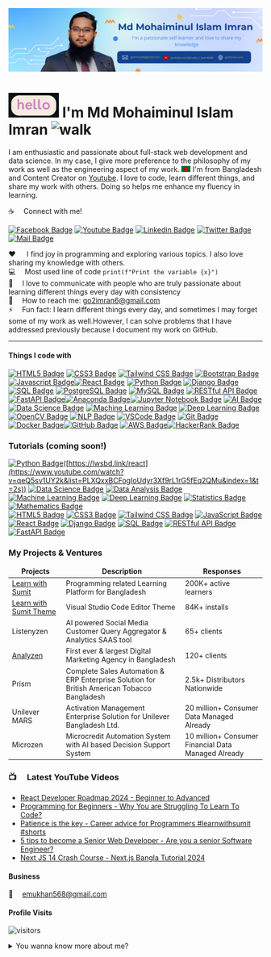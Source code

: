 ![Github Banner](https://github.com/mmiimran/mmiimran/blob/main/git_cover2.png)

# <img src="helllo.gif" width="100px" alt="hi"> I'm Md Mohaiminul Islam Imran <img src="https://github.com/mmiimran/mmiimran/blob/main/Copy%20of%20md%20Imran.gif" width="100px" height="70px" alt="walk">

I am enthusiastic and passionate about full-stack web development and data science. In my case, I give more preference to the philosophy of my work as well as the engineering aspect of my work. <img src="bangladesh.png" width="18"/> I'm from Bangladesh and Content Creator on [Youtube](https://www.youtube.com/@code_2_learn6666). I love to code, learn different things, and share my work with others. Doing so helps me enhance my fluency in learning.

:coffee: &emsp;Connect with me!

[![Facebook Badge](https://img.shields.io/badge/Facebook-1877F2?style=for-the-badge&logo=facebook&logoColor=white)](https://www.facebook.com/profile.php?id=61554897388726) [![Youtube Badge](https://img.shields.io/badge/YouTube-FF0000?style=for-the-badge&logo=youtube&logoColor=white)](https://youtube.com/@code_2_learn6666) [![Linkedin Badge](https://img.shields.io/badge/LinkedIn-0077B5?style=for-the-badge&logo=linkedin&logoColor=white)](https://www.linkedin.com/in/md-mohaiminul-islam-imran-014299117/)  [![Twitter Badge](https://img.shields.io/badge/Twitter-1DA1F2?style=for-the-badge&logo=twitter&logoColor=white)](https://twitter.com/imran_bin_MD) [![Mail Badge](https://img.shields.io/badge/Gmail-D14836?style=for-the-badge&logo=gmail&logoColor=white)](mailto:go2imran6@gmail.com)

:hearts: &emsp; I find joy in programming and exploring various topics. I also love sharing my knowledge with others.<br/>
:computer: &emsp;Most used line of code `print(f"Print the variable {x}")` <br/>
🤔 &emsp;I love to communicate with people who are truly passionate about learning different things every day with consistency<br/>
:e-mail: &emsp;How to reach me: go2imran6@gmail.com<br/>
⚡ &emsp;Fun fact: I learn different things every day, and sometimes I may forget some of my work as well.However, I can solve problems that I have addressed previously because I document my work on GitHub.<hr>

#### Things I code with

[![HTML5 Badge](https://img.shields.io/badge/-HTML5-E34F26?style=for-the-badge&labelColor=black&logo=html5&logoColor=E34F26)](#) [![CSS3 Badge](https://img.shields.io/badge/-CSS3-1572B6?style=for-the-badge&labelColor=black&logo=css3&logoColor=1572B6)](#) [![Tailwind CSS Badge](https://img.shields.io/badge/-Tailwind_CSS-38B2AC?style=for-the-badge&labelColor=black&logo=tailwindcss&logoColor=38B2AC)](#) [![Bootstrap Badge](https://img.shields.io/badge/-Bootstrap-563D7C?style=for-the-badge&labelColor=black&logo=bootstrap&logoColor=563D7C)](#) [![Javascript Badge](https://img.shields.io/badge/-Javascript-F0DB4F?style=for-the-badge&labelColor=black&logo=javascript&logoColor=F0DB4F)](#)[![React Badge](https://img.shields.io/badge/-React-61DBFB?style=for-the-badge&labelColor=black&logo=react&logoColor=61DBFB)](#)  [![Python Badge](https://img.shields.io/badge/-Python-3776AB?style=for-the-badge&labelColor=black&logo=python&logoColor=3776AB)](#) [![Django Badge](https://img.shields.io/badge/-Django-092E20?style=for-the-badge&labelColor=black&logo=django&logoColor=092E20)](#) [![SQL Badge](https://img.shields.io/badge/-SQL-4479A1?style=for-the-badge&labelColor=black&logo=sql&logoColor=4479A1)](#) [![PostgreSQL Badge](https://img.shields.io/badge/-PostgreSQL-336791?style=for-the-badge&labelColor=black&logo=postgresql&logoColor=336791)](#) [![MySQL Badge](https://img.shields.io/badge/-MySQL-4479A1?style=for-the-badge&labelColor=black&logo=mysql&logoColor=4479A1)](#) [![RESTful API Badge](https://img.shields.io/badge/-RESTful_API-6DB33F?style=for-the-badge&labelColor=black)](#) [![FastAPI Badge](https://img.shields.io/badge/-FastAPI-009688?style=for-the-badge&labelColor=black&logo=fastapi&logoColor=009688)](#)[![Anaconda Badge](https://img.shields.io/badge/-Anaconda-44A833?style=for-the-badge&labelColor=black&logo=anaconda&logoColor=44A833)](#)[![Jupyter Notebook Badge](https://img.shields.io/badge/-Jupyter%20Notebook-F37626?style=for-the-badge&labelColor=black&logo=jupyter&logoColor=F37626)](#) [![AI Badge](https://img.shields.io/badge/-AI-FF4081?style=for-the-badge&labelColor=black)](#)[![Data Science Badge](https://img.shields.io/badge/-Data_Science-336699?style=for-the-badge&labelColor=black)](#) [![Machine Learning Badge](https://img.shields.io/badge/-Machine_Learning-FFA500?style=for-the-badge&labelColor=black)](#) [![Deep Learning Badge](https://img.shields.io/badge/-Deep_Learning-FF4500?style=for-the-badge&labelColor=black)](#) [![OpenCV Badge](https://img.shields.io/badge/-OpenCV-5C3EE8?style=for-the-badge&labelColor=black)](#) [![NLP Badge](https://img.shields.io/badge/-NLP-4DB27D?style=for-the-badge&labelColor=black)](#) [![VSCode Badge](https://img.shields.io/badge/Visual_Studio-5C2D91?style=for-the-badge&logo=visual%20studio&logoColor=white)](#) [![Git Badge](https://img.shields.io/badge/Git-F05032?style=for-the-badge&logo=git&logoColor=white)](#)[![Docker Badge](https://img.shields.io/badge/-Docker-2496ED?style=for-the-badge&labelColor=black&logo=docker&logoColor=2496ED)](#)[![GitHub Badge](https://img.shields.io/badge/-GitHub-181717?style=for-the-badge&labelColor=black&logo=github)](https://github.com/) [![AWS Badge](https://img.shields.io/badge/-AWS-232F3E?style=for-the-badge&labelColor=black&logo=amazon-aws&logoColor=FF9900)](#)[![HackerRank Badge](https://img.shields.io/badge/-HackerRank-2EC866?style=for-the-badge&labelColor=black&logo=hackerrank&logoColor=2EC866)](#)





### Tutorials (coming soon!)

[![Python Badge](https://img.shields.io/badge/-Python-3776AB?style=for-the-badge&labelColor=black&logo=python&logoColor=3776AB)](#)([https://lwsbd.link/react](https://www.youtube.com/watch?v=qeQ5sv1UY2k&list=PLXQxxBCFogIoUdyr3Xf9rL1rG5fEq2QMu&index=1&t=2s))
[![Data Science Badge](https://img.shields.io/badge/-Data_Science-336791?style=for-the-badge&labelColor=black)](#)
[![Data Analysis Badge](https://img.shields.io/badge/-Data_Analysis-1F425F?style=for-the-badge&labelColor=black)](#)
[![Machine Learning Badge](https://img.shields.io/badge/-Machine_Learning-FF4500?style=for-the-badge&labelColor=black)](#)
[![Deep Learning Badge](https://img.shields.io/badge/-Deep_Learning-FF6347?style=for-the-badge&labelColor=black)](#)
[![Statistics Badge](https://img.shields.io/badge/-Statistics-2E8B57?style=for-the-badge&labelColor=black)](#)
[![Mathematics Badge](https://img.shields.io/badge/-Mathematics-8B008B?style=for-the-badge&labelColor=black)](#)<br>
[![HTML5 Badge](https://img.shields.io/badge/-HTML5-E34F26?style=for-the-badge&labelColor=black&logo=html5&logoColor=E34F26)](#)
[![CSS3 Badge](https://img.shields.io/badge/-CSS3-1572B6?style=for-the-badge&labelColor=black&logo=css3&logoColor=1572B6)](#)
[![Tailwind CSS Badge](https://img.shields.io/badge/-Tailwind_CSS-38B2AC?style=for-the-badge&labelColor=black&logo=tailwindcss&logoColor=38B2AC)](#)
[![JavaScript Badge](https://img.shields.io/badge/-JavaScript-F7DF1E?style=for-the-badge&labelColor=black&logo=javascript&logoColor=F7DF1E)](#)
[![React Badge](https://img.shields.io/badge/-React-61DAFB?style=for-the-badge&labelColor=black&logo=react&logoColor=61DAFB)](#)
[![Django Badge](https://img.shields.io/badge/-Django-092E20?style=for-the-badge&labelColor=black&logo=django&logoColor=092E20)](#)
[![SQL Badge](https://img.shields.io/badge/-SQL-4479A1?style=for-the-badge&labelColor=black&logo=sql&logoColor=4479A1)](#)
[![RESTful API Badge](https://img.shields.io/badge/-RESTful_API-6DB33F?style=for-the-badge&labelColor=black)](#)
[![FastAPI Badge](https://img.shields.io/badge/-FastAPI-009688?style=for-the-badge&labelColor=black&logo=fastapi&logoColor=009688)](#)

### My Projects & Ventures

<table>
  <thead align="center">
    <tr border: none;>
      <td><b>Projects</b></td>
      <td><b>Description</b></td>
      <td><b>Responses</b></td>
    </tr>
  </thead>
  <tbody>
    <tr>
      <td><a href="https://learnwithsumit.com" target="_blank">Learn with Sumit</a></td>
      <td>Programming related Learning Platform for Bangladesh</td>
      <td>200K+ active learners</td>
    </tr>
    <tr>
      <td><a href="https://marketplace.visualstudio.com/items?itemName=SumitSaha.learn-with-sumit-theme" target="_blank">Learn with Sumit Theme</a></td>
      <td>Visual Studio Code Editor Theme</td>
      <td>84K+ installs</td>
    </tr>
    <tr>
      <td>Listenyzen</td>
      <td>AI powered Social Media Customer Query Aggregator & Analytics SAAS tool</td>
      <td>65+ clients</td>
    </tr>
    <tr>
      <td><a href="https://analyzenbd.com" target="_blank">Analyzen</a></td>
      <td>First ever & largest Digital Marketing Agency in Bangladesh</td>
      <td>120+ clients</td>
    </tr>
    <tr>
      <td>Prism</td>
      <td>Complete Sales Automation & ERP Enterprise Solution for British American Tobacco Bangladesh</td>
      <td>2.5k+ Distributors Nationwide</td>
    </tr>
    <tr>
      <td>Unilever MARS</td>
      <td>Activation Management Enterprise Solution for Unilever Bangladesh Ltd.</td>
      <td>20 million+ Consumer Data Managed Already</td>
    </tr>
    <tr>
      <td>Microzen</td>
      <td>Microcredit Automation System with AI based Decision Support System</td>
      <td>10 million+ Consumer Financial Data Managed Already</td>
    </tr>
  </tbody>
</table>

### 📺 &emsp;Latest YouTube Videos

<!-- YOUTUBE:START -->
- [React Developer Roadmap 2024 - Beginner to Advanced](https://www.youtube.com/watch?v=GHriWlXHiwE)
- [Programming for Beginners - Why You are Struggling To Learn To Code?](https://www.youtube.com/watch?v=wRMSNJUCR2k)
- [Patience is the key - Career advice for Programmers #learnwithsumit #shorts](https://www.youtube.com/watch?v=hHzz1Hdyh70)
- [5 tips to become a Senior Web Developer - Are you a senior Software Engineer?](https://www.youtube.com/watch?v=QSzL_N5Ffeg)
- [Next JS 14 Crash Course - Next.js Bangla Tutorial 2024](https://www.youtube.com/watch?v=NgrljB7UU34)
<!-- YOUTUBE:END -->

#### Business

:email: &emsp;emukhan568@gmail.com
<br >

#### Profile Visits

![visitors](https://visitor-badge.glitch.me/badge?page_id=mmiimran)

<details>
<summary>
  You wanna know more about me?
</summary>

<br >

I love sharing knowledge and putting tutorials, courses and posts together for helping other developers, and that's why Learn with Sumit Youtube Channel exists!

#### What is Learn with Sumit?

"Learn with Sumit" is all about teaching web development skills and techniques in an efficient and practical manner. It has all the tools you need to learn the newest and most popular technologies to convert you from a no stack to full stack developer. I started "Learn with Sumit" in order to share my passion for web development and do what I truly love - teach and inspire new web developers.

#### Github Stats

![learnwithsumit's github stats](https://github-readme-stats.vercel.app/api?username=mmiimran&count_private=true&theme=tokyonight&hide=contribs,prs)

</details>
